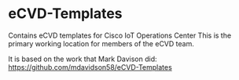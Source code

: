 
# eCVD-Templates

Contains eCVD templates for Cisco IoT Operations Center
This is the primary working location for members of the eCVD team.

It is based on the work that Mark Davison did:
https://github.com/mdavidson58/eCVD-Templates
